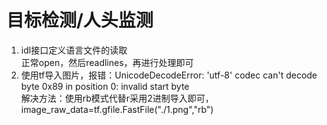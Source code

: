 # 目标检测/人头监测
1. idl接口定义语言文件的读取  
正常open，然后readlines，再进行处理即可  
2. 使用tf导入图片，报错：UnicodeDecodeError: 'utf-8' codec can't decode byte 0x89 in position 0: invalid start byte  
解决方法：使用rb模式代替r采用2进制导入即可，image_raw_data=tf.gfile.FastFile("./1.png","rb")
